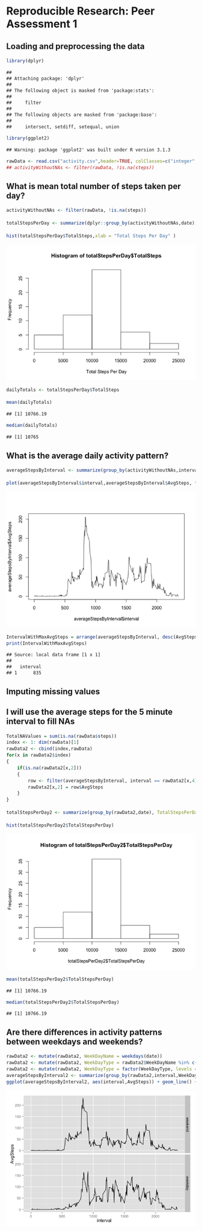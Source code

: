 # Reproducible Research: Peer Assessment 1


## Loading and preprocessing the data

```r
library(dplyr)
```

```
## 
## Attaching package: 'dplyr'
## 
## The following object is masked from 'package:stats':
## 
##     filter
## 
## The following objects are masked from 'package:base':
## 
##     intersect, setdiff, setequal, union
```


```r
library(ggplot2)
```

```
## Warning: package 'ggplot2' was built under R version 3.1.3
```


```r
rawData <- read.csv("activity.csv",header=TRUE, colClasses=c("integer","Date","integer"))
## activityWithoutNAs <- filter(rawData, !is.na(steps))
```


## What is mean total number of steps taken per day?


```r
activityWithoutNAs <- filter(rawData, !is.na(steps))

totalStepsPerDay <- summarize(dplyr::group_by(activityWithoutNAs,date), TotalSteps = sum(steps))

hist(totalStepsPerDay$TotalSteps,xlab = "Total Steps Per Day" )
```

![](PA1_template_files/figure-html/unnamed-chunk-4-1.png) 


```r
dailyTotals <- totalStepsPerDay$TotalSteps

mean(dailyTotals)
```

```
## [1] 10766.19
```


```r
median(dailyTotals)
```

```
## [1] 10765
```

## What is the average daily activity pattern?

```r
averageStepsByInterval <- summarize(group_by(activityWithoutNAs,interval), AvgSteps = mean(steps))

plot(averageStepsByInterval$interval,averageStepsByInterval$AvgSteps, type="l")
```

![](PA1_template_files/figure-html/unnamed-chunk-7-1.png) 


```r
IntervalWithMaxAvgSteps = arrange(averageStepsByInterval, desc(AvgSteps))[1,1]
print(IntervalWithMaxAvgSteps)
```

```
## Source: local data frame [1 x 1]
## 
##   interval
## 1      835
```


## Imputing missing values
## I will use the average steps for the 5 minute interval to fill NAs


```r
TotalNAValues = sum(is.na(rawData$steps))
index <- 1: dim(rawData)[1]
rawData2 <- cbind(index,rawData)
for(x in rawData2$index)
{
    if(is.na(rawData2[x,2]))
    {
        row <- filter(averageStepsByInterval, interval == rawData2[x,4])
        rawData2[x,2] = row$AvgSteps
    }  
}

totalStepsPerDay2 <- summarize(group_by(rawData2,date), TotalStepsPerDay= sum(steps))

hist(totalStepsPerDay2$TotalStepsPerDay)
```

![](PA1_template_files/figure-html/unnamed-chunk-9-1.png) 


```r
mean(totalStepsPerDay2$TotalStepsPerDay)
```

```
## [1] 10766.19
```


```r
median(totalStepsPerDay2$TotalStepsPerDay)
```

```
## [1] 10766.19
```


## Are there differences in activity patterns between weekdays and weekends?

```r
rawData2 <- mutate(rawData2, WeekDayName = weekdays(date))
rawData2 <- mutate(rawData2, WeekDayType = rawData2$WeekDayName %in% c("Saturday","Sunday"))
rawData2 <- mutate(rawData2, WeekDayType = factor(WeekDayType, levels = c(FALSE,TRUE), labels = c("weekend","weekday")))
averageStepsByInterval2 <- summarize(group_by(rawData2,interval,WeekDayType), AvgSteps = mean(steps))
ggplot(averageStepsByInterval2, aes(interval,AvgSteps)) + geom_line() +  facet_grid(WeekDayType~.)
```

![](PA1_template_files/figure-html/unnamed-chunk-12-1.png) 
